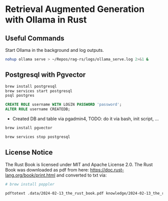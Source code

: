 # Retrieval Augmented Generation with Ollama in Rust

## Useful Commands

Start Ollama in the background and log outputs.

```bash
nohup ollama serve > ~/Repos/rag-rs/logs/ollama_serve.log 2>&1 &
```

## Postgresql with Pgvector

```bash
brew install postgresql
brew services start postgresql
psql postgres
```

```sql
CREATE ROLE username WITH LOGIN PASSWORD 'password';
ALTER ROLE username CREATEDB;
```

- Created DB and table via pgadmin4, TODO: do it via bash, init script, ...

```bash
brew install pgvector
```

```bash
brew services stop postgresql
```

## License Notice

The Rust Book is licensed under MIT and Apache License 2.0. The Rust Book was
downloaded as pdf from here: https://doc.rust-lang.org/book/print.html and
converted to txt via:

```bash
# brew install poppler

pdftotext .data/2024-02-13_the_rust_book.pdf knowledge/2024-02-13_the_rust_book.txt
```
